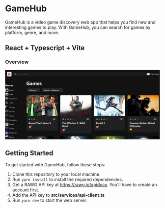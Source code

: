 # GameHub 

GameHub is a video game discovery web app that helps you find new and interesting games to play. With GameHub, you can
search for games by platform, genre, and more.


## React + Typescript + Vite

### Overview

![alt text](src/assets/overview.png)

## Getting Started

To get started with GameHub, follow these steps:

1. Clone this repository to your local machine.
2. Run `yarn install` to install the required dependencies.
3. Get a RAWG API key at https://rawg.io/apidocs. You'll have to create an account first.
4. Add the API key to **src/services/api-client.ts**
5. Run `yarn dev` to start the web server.



